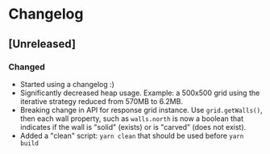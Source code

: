 # Changelog

## [Unreleased]

### Changed

- Started using a changelog :)
- Significantly decreased heap usage. Example: a 500x500 grid using the iterative strategy reduced from 570MB to 6.2MB.
- Breaking change in API for response grid instance. Use `grid.getWalls()`, then each wall property, such as `walls.north` is now a boolean that indicates if the wall is "solid" (exists) or is "carved" (does not exist).
- Added a "clean" script: `yarn clean` that should be used before `yarn build`
